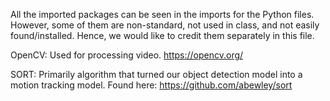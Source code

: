 All the imported packages can be seen in the imports for the Python files. However, some of them are non-standard, 
not used in class, and not easily found/installed. Hence, we would like to credit them separately in this file.

OpenCV:
Used for processing video.
https://opencv.org/

SORT:
Primarily algorithm that turned our object detection model into a motion tracking model.
Found here: https://github.com/abewley/sort

